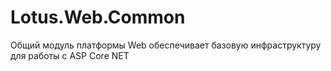 ﻿# Lotus.Web.Common

Общий модуль платформы Web обеспечивает базовую инфраструктуру для работы c ASP Core NET